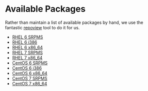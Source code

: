 # Available Packages

Rather than maintain a list of available packages by hand, we use the fantastic
[repoview][repoview] tool to do it for us.

* [RHEL 6 SRPMS][RHEL6_SRPMS]
* [RHEL 6 i386][RHEL6_i386]
* [RHEL 6 x86_64][RHEL6_x86_64]
* [RHEL 7 SRPMS][RHEL7_SRPMS]
* [RHEL 7 x86_64][RHEL7_x86_64]
* [CentOS 6 SRPMS][CentOS6_SRPMS]
* [CentOS 6 i386][CentOS6_i386]
* [CentOS 6 x86_64][CentOS6_x86_64]
* [CentOS 7 SRPMS][CentOS7_SRPMS]
* [CentOS 7 x86_64][CentOS7_x86_64]

[repoview]: https://fedorahosted.org/repoview/
[RHEL6_SRPMS]: https://dl.iuscommunity.org/pub/ius/stable/Redhat/6/SRPMS/repoview/
[RHEL6_i386]: https://dl.iuscommunity.org/pub/ius/stable/Redhat/6/i386/repoview/
[RHEL6_x86_64]: https://dl.iuscommunity.org/pub/ius/stable/Redhat/6/x86_64/repoview/
[RHEL7_SRPMS]: https://dl.iuscommunity.org/pub/ius/stable/Redhat/7/SRPMS/repoview/
[RHEL7_x86_64]: https://dl.iuscommunity.org/pub/ius/stable/Redhat/7/x86_64/repoview/
[CentOS6_SRPMS]: https://dl.iuscommunity.org/pub/ius/stable/CentOS/6/SRPMS/repoview/
[CentOS6_i386]: https://dl.iuscommunity.org/pub/ius/stable/CentOS/6/i386/repoview/
[CentOS6_x86_64]: https://dl.iuscommunity.org/pub/ius/stable/CentOS/6/x86_64/repoview/
[CentOS7_SRPMS]: https://dl.iuscommunity.org/pub/ius/stable/CentOS/7/SRPMS/repoview/
[CentOS7_x86_64]: https://dl.iuscommunity.org/pub/ius/stable/CentOS/7/x86_64/repoview/
